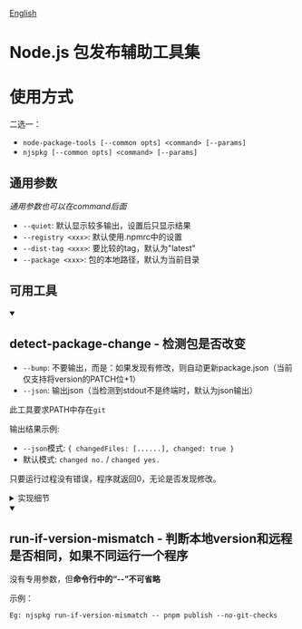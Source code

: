 [English](./README.en.md)

# Node.js 包发布辅助工具集

# 使用方式

二选一：

-   `node-package-tools [--common opts] <command> [--params]`
-   `njspkg [--common opts] <command> [--params]`

## 通用参数

_通用参数也可以在command后面_

-   `--quiet`: 默认显示较多输出，设置后只显示结果
-   `--registry <xxx>`: 默认使用.npmrc中的设置
-   `--dist-tag <xxx>`: 要比较的tag，默认为"latest"
-   `--package <xxx>`: 包的本地路径，默认为当前目录

## 可用工具

<details open>
<summary><h2>detect-package-change - 检测包是否改变</h2></summary>

-   `--bump`: 不要输出，而是：如果发现有修改，则自动更新package.json（当前仅支持将version的PATCH位+1）
-   `--json`: 输出json（当检测到stdout不是终端时，默认为json输出）

此工具要求PATH中存在`git`

输出结果示例:

-   `--json`模式: `{ changedFiles: [......], changed: true }`
-   默认模式: `changed no.` / `changed yes.`

只要运行过程没有错误，程序就返回0，无论是否发现修改。

<details>
  <summary>实现细节</summary>
  
1. 调用`npm-registry-fetch`包，从npm下载最新的`package.json`，它支持标准http缓存和代理设置
1. 和本地的`package.json`比较`version`字段
    - 如果本地版本号大于远程，则直接判定为`有修改`
1. 从npm下载dist.tarball指定的压缩包，解压到一个临时目录中
1. 在包目录中运行`npm pack`（也支持pnpm、yarn）得到压缩包
1. 检查两个压缩包是否相同
	1. 在临时目录中初始化git仓库
	1. 立即提交前面解压结果
	1. 将打包结果覆盖到同一个目录中
	1. 再次提交
	1. 检查`git log`输出的内容（强制LANG=C）
		- 如果没有任何修改，则判定为`无修改`
1. 如果有`--bump`，调用`semver`修改`package.json`中的`version`字段
2. 否则输出`有修改`
</details>
</details>

<details open>
<summary><h2>run-if-version-mismatch - 判断本地version和远程是否相同，如果不同运行一个程序</h2></summary>

没有专用参数，但**命令行中的“--”不可省略**

示例：

```
Eg: njspkg run-if-version-mismatch -- pnpm publish --no-git-checks
```

</details>
